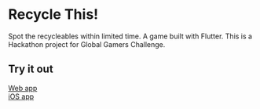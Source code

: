 # Recycle This!

Spot the recycleables within limited time. A game built with Flutter.
This is a Hackathon project for Global Gamers Challenge.

## Try it out
<a href="https://recycle-this-79dc6.web.app/">Web app</a><br/>
<a href="https://apps.apple.com/ca/app/recycle-this/id6477564043">iOS app</a>
